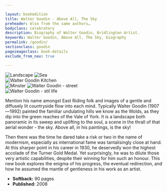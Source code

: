 ```yaml
---

layout: bookedition
title: Walter Goodin - Above All, The Sky
preheader: Also from the same authors…
bodyclass: celebratory
description: Biography of Walter Goodin, Bridlington Artist.
keywords: Walter Goodin, Above All, The Sky, biography
permalink: /goodin/
sectionclass: goodin
pageimageclass: book-details
exclude_from_nav: true

---
```


<div class="cf book-pics">

<div class="supporting-images">
<img class="supporting-first" src="{{site.imagepath}}goodin/goodin-landscape.jpg" alt="Landscape" />
<img class="supporting-second" src="{{site.imagepath}}goodin/goodin-sea.jpg" alt="Sea">
</div>

<img class="main-image" src="{{site.imagepath}}goodin/goodin-kitchen.jpg" alt="Walter Goodin Kitchen">

<div class="supporting-images">
<img class="supporting-first" src="{{site.imagepath}}goodin/goodin-minster.jpg" alt="Minster" />
<img class="supporting-second" src="{{site.imagepath}}goodin/goodin-street.jpg" alt="Walter Goodin - street">
</div>

<img src="{{site.imagepath}}goodin/goodin-stilllife.jpg" alt="Walter Goodin - stil life" />

</div>

<aside>

<p>Mention his name amongst East Riding folk and images of a gentle and diffusely lit countryside flow into each mind. Typically Walter Goodin (1907&mdash;1992) painted the familiar undulating hills we know as the Wolds, as they dip into the green reaches of the Vale of York. It is a landscape both panoramic in its sweep and uplifting to the soul, a scene in the thrall of that aerial wonder - the sky. Above all, in his paintings, is the sky!</p>

<p>Then there was the time he dared take a risk or two in the name of modernism, especially as international fame was tantalisingly close at hand. At this sharper point in his career in 1930, he deservedly won the highest accolade of the Turner Gold Medal. Yet surprisingly, he was to dilute those very artistic capabilities, despite their winning for him such an honour. This new book explores the enigma of his progress, the eventual redirection, and how he assumed the mantle of gentleness in his work as an artist.</p>

<ul>
<li><strong>Softback:</strong> 90 pages</li>
<li><strong>Published:</strong> <date>2008</date></li>
</ul>

</aside>